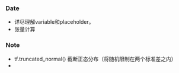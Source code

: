 ### Date
- 详尽理解variable和placeholder。
- 张量计算

### Note
- tf.truncated_normal() 截断正态分布（将随机限制在两个标准差之内）
- 